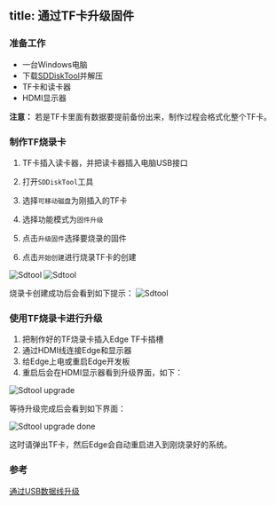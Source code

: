 title:  通过TF卡升级固件
---

### 准备工作
* 一台Windows电脑
* 下载[SDDiskTool](https://dl.OS-Q.com/Tools/SDDiskTool_zh_v1.53.zip)并解压
* TF卡和读卡器
* HDMI显示器

**注意：** 若是TF卡里面有数据要提前备份出来，制作过程会格式化整个TF卡。

### 制作TF烧录卡
1. TF卡插入读卡器，并把读卡器插入电脑USB接口

2. 打开`SDDiskTool`工具

3. 选择`可移动磁盘`为刚插入的TF卡

4. 选择功能模式为`固件升级`

5. 点击`升级固件`选择要烧录的固件

6. 点击`开始创建`进行烧录TF卡的创建

![Sdtool](/images/edge/Sdtool_zh_1.png)
![Sdtool](/images/edge/Sdtool_zh_2.png)

烧录卡创建成功后会看到如下提示：
![Sdtool](/images/edge/Sdtool_zh_3.png)

### 使用TF烧录卡进行升级
1. 把制作好的TF烧录卡插入Edge TF卡插槽
2. 通过HDMI线连接Edge和显示器
3. 给Edge上电或重启Edge开发板
4. 重启后会在HDMI显示器看到升级界面，如下：

![Sdtool upgrade](/images/edge/Sd_upgrade.JPG)

等待升级完成后会看到如下界面：

![Sdtool upgrade done](/images/edge/Sd_upgrade_done.JPG)

这时请弹出TF卡，然后Edge会自动重启进入到刚烧录好的系统。

### 参考
[通过USB数据线升级](/zh-cn/edge/UpgradeViaUSBCable.html)
